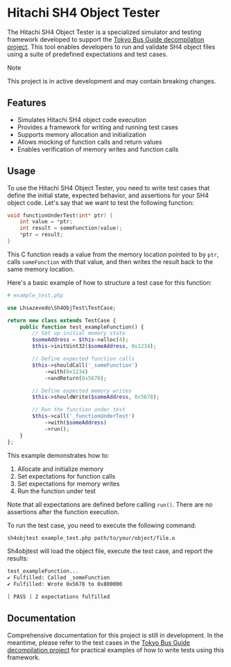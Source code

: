 # Hitachi SH4 Object Tester

The Hitachi SH4 Object Tester is a specialized simulator and testing framework developed to support
the [Tokyo Bus Guide decompilation project](https://github.com/lhsazevedo/tokyo-bus-guide-decomp).
This tool enables developers to run and validate SH4 object files using a suite of predefined
expectations and test cases.

> [!NOTE]  
> This project is in active development and may contain breaking changes.

## Features

- Simulates Hitachi SH4 object code execution
- Provides a framework for writing and running test cases
- Supports memory allocation and initialization
- Allows mocking of function calls and return values
- Enables verification of memory writes and function calls

## Usage

To use the Hitachi SH4 Object Tester, you need to write test cases that define the initial state,
expected behavior, and assertions for your SH4 object code. Let's say that we want to test the
following function:

```c
void functionUnderTest(int* ptr) {
    int value = *ptr;
    int result = someFunction(value);
    *ptr = result;
}
```

This C function reads a value from the memory location pointed to by `ptr`, calls `someFunction`
with that value, and then writes the result back to the same memory location.

Here's a basic example of how to structure a test case for this function:

```php
# example_test.php

use Lhsazevedo\Sh4ObjTest\TestCase;

return new class extends TestCase {
    public function test_exampleFunction() {
        // Set up initial memory state
        $someAddress = $this->alloc(4);
        $this->initUint32($someAddress, 0x1234);

        // Define expected function calls
        $this->shouldCall('_someFunction')
            ->with(0x1234)
            ->andReturn(0x5678);

        // Define expected memory writes
        $this->shouldWrite($someAddress, 0x5678);

        // Run the function under test
        $this->call('_functionUnderTest')
            ->with($someAddress)
            ->run();
    }
};
```

This example demonstrates how to:
1. Allocate and initialize memory
2. Set expectations for function calls
3. Set expectations for memory writes
4. Run the function under test

Note that all expectations are defined before calling `run()`. There are no assertions after the
function execution.

To run the test case, you need to execute the following command:

```sh
sh4objtest example_test.php path/to/your/object/file.o
```

Sh4objtest will load the object file, execute the test case, and report the results:
```sh
test_exampleFunction...
✔ Fulfilled: Called _someFunction
✔ Fulfilled: Wrote 0x5678 to 0x800000

[ PASS ] 2 expectations fulfilled
```

## Documentation

Comprehensive documentation for this project is still in development. In the meantime, please refer
to the test cases in the [Tokyo Bus Guide decompilation
project](https://github.com/lhsazevedo/tokyo-bus-guide-decomp/tree/main/tests) for practical
examples of how to write tests using this framework.
